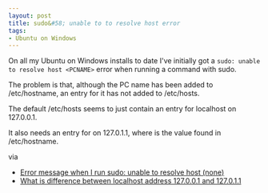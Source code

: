 ```yaml
---
layout: post
title: sudo&#58; unable to to resolve host error
tags: 
- Ubuntu on Windows
---
```

On all my Ubuntu on Windows installs to date I've initially got a `sudo: unable to resolve host <PCNAME>` error when running a command with sudo.

The problem is that, although the PC name has been added to /etc/hostname, an entry for it has not added to /etc/hosts.

The default /etc/hosts seems to just contain an entry for localhost on 127.0.0.1.

It also needs an entry for <PCNAME> on 127.0.1.1, where <PCNAME> is the value found in /etc/hostname.

via

- [Error message when I run sudo: unable to resolve host (none)](http://askubuntu.com/questions/59458/error-message-when-i-run-sudo-unable-to-resolve-host-none)
- [What is difference between localhost address 127.0.0.1 and 127.0.1.1](http://askubuntu.com/questions/754213/what-is-difference-between-localhost-address-127-0-0-1-and-127-0-1-1)
